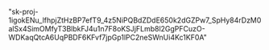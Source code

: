 "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"
